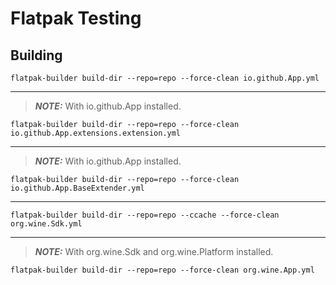# Flatpak Testing
## Building
```console
flatpak-builder build-dir --repo=repo --force-clean io.github.App.yml
```
---
> **_NOTE:_**  With io.github.App installed.
```console
flatpak-builder build-dir --repo=repo --force-clean io.github.App.extensions.extension.yml
```
---
> **_NOTE:_**  With io.github.App installed.
```console
flatpak-builder build-dir --repo=repo --force-clean io.github.App.BaseExtender.yml
```
---
```console
flatpak-builder build-dir --repo=repo --ccache --force-clean org.wine.Sdk.yml
```
---
> **_NOTE:_**  With org.wine.Sdk and org.wine.Platform installed.
```console
flatpak-builder build-dir --repo=repo --force-clean org.wine.App.yml
```
